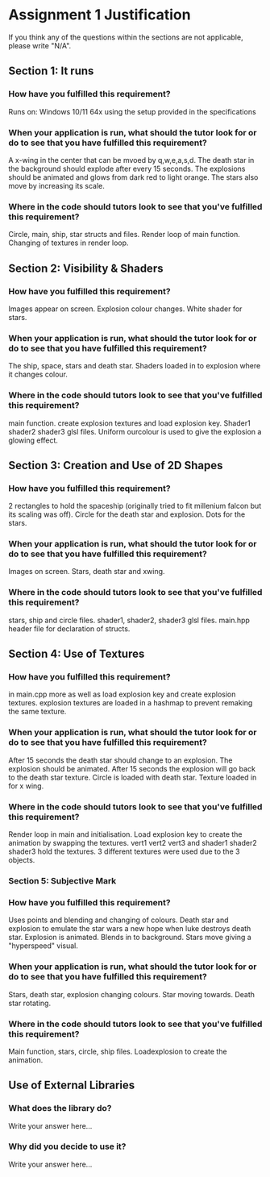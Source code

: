 # Assignment 1 Justification

If you think any of the questions within the sections are not applicable, please write "N/A".

## Section 1: It runs

### How have you fulfilled this requirement?

Runs on: Windows 10/11 64x using the setup provided in the specifications

### When your application is run, what should the tutor look for or do to see that you have fulfilled this requirement? 

A x-wing in the center that can be mvoed by q,w,e,a,s,d. 
The death star in the background should explode after every 15 seconds. 
The explosions should be animated and glows from dark red to light orange. 
The stars also move by increasing its scale. 


### Where in the code should tutors look to see that you've fulfilled this requirement?

Circle, main, ship, star structs and files. Render loop of main function. Changing of textures in render loop.


## Section 2: Visibility & Shaders

### How have you fulfilled this requirement?

Images appear on screen. Explosion colour changes. White shader for stars.

### When your application is run, what should the tutor look for or do to see that you have fulfilled this requirement?

The ship, space, stars and death star. Shaders loaded in to explosion where it changes colour.

### Where in the code should tutors look to see that you've fulfilled this requirement?

main function. create explosion textures and load explosion key. Shader1 shader2 shader3 glsl files.
Uniform ourcolour is used to give the explosion a glowing effect.

## Section 3: Creation and Use of 2D Shapes


### How have you fulfilled this requirement?

2 rectangles to hold the spaceship (originally tried to fit millenium falcon but its scaling was off).
Circle for the death star and explosion.
Dots for the stars.

### When your application is run, what should the tutor look for or do to see that you have fulfilled this requirement?

Images on screen. Stars, death star and xwing.

### Where in the code should tutors look to see that you've fulfilled this requirement?

stars, ship and circle files.
shader1, shader2, shader3 glsl files.
main.hpp header file for declaration of structs.

## Section 4: Use of Textures

### How have you fulfilled this requirement?

in main.cpp more as well as load explosion key and create explosion textures.
explosion textures are loaded in a hashmap to prevent remaking the same texture.

### When your application is run, what should the tutor look for or do to see that you have fulfilled this requirement?

After 15 seconds the death star should change to an explosion. The explosion should be animated. After 15 seconds the explosion will go back to the death star texture.
Circle is loaded with death star. Texture loaded in for x wing.

### Where in the code should tutors look to see that you've fulfilled this requirement?

Render loop in main and initialisation. Load explosion key to create the animation
by swapping the textures.
vert1 vert2 vert3 and shader1 shader2 shader3 hold the textures. 
3 different textures were used due to the 3 objects.

### Section 5: Subjective Mark

### How have you fulfilled this requirement?

Uses points and blending and changing of colours. Death star and explosion to emulate the star wars a new hope when luke destroys death star.
Explosion is animated. Blends in to background. Stars move giving a "hyperspeed" visual.

### When your application is run, what should the tutor look for or do to see that you have fulfilled this requirement?

Stars, death star, explosion changing colours. Star moving towards. Death star rotating.

### Where in the code should tutors look to see that you've fulfilled this requirement?

Main function, stars, circle, ship files. Loadexplosion to create the animation.

## Use of External Libraries

### What does the library do?

Write your answer here...

### Why did you decide to use it?

Write your answer here...